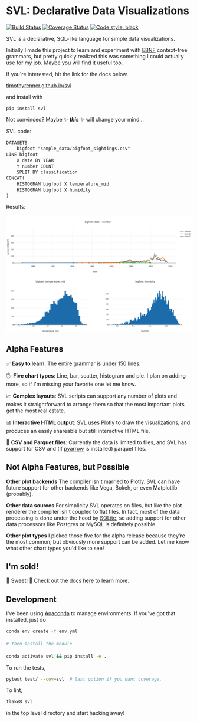 # SVL: Declarative Data Visualizations

[![Build Status](https://travis-ci.org/timothyrenner/svl.svg?branch=master)](https://travis-ci.org/timothyrenner/svl) [![Coverage Status](https://coveralls.io/repos/github/timothyrenner/svl/badge.svg?branch=master)](https://coveralls.io/github/timothyrenner/svl?branch=master) [![Code style: black](https://img.shields.io/badge/code%20style-black-000000.svg)](https://github.com/python/black)

SVL is a declarative, SQL-like language for simple data visualizations.

Initially I made this project to learn and experiment with [EBNF](https://en.wikipedia.org/wiki/Extended_Backus%E2%80%93Naur_form) context-free grammars, but pretty quickly realized this was something I could actually use for my job.
Maybe you will find it useful too.

If you're interested, hit the link for the docs below.

[timothyrenner.github.io/svl](https://timothyrenner.github.io/svl/)

and install with

```
pip install svl
```

Not convinced?
Maybe ✨ ***this*** ✨ will change your mind...

SVL code:

```
DATASETS
    bigfoot "sample_data/bigfoot_sightings.csv"
LINE bigfoot
    X date BY YEAR
    Y number COUNT
    SPLIT BY classification
CONCAT(
    HISTOGRAM bigfoot X temperature_mid
    HISTOGRAM bigfoot X humidity
)
```

Results:

![](docs/images/readme_example.png)

## Alpha Features

✅ **Easy to learn**: The entire grammar is under 150 lines.

🖐 **Five chart types**: Line, bar, scatter, histogram and pie. I plan on adding more, so if I'm missing your favorite one let me know.

📈 **Complex layouts**: SVL scripts can support any number of plots and makes it straightforward to arrange them so that the most important plots get the most real estate.

📊 **Interactive HTML output**: SVL uses [Plotly](https://plot.ly/javascript/) to draw the visualizations, and produces an easily shareable but still interactive HTML file.

📂 **CSV and Parquet files**: Currently the data is limited to files, and SVL has support for CSV and (if [pyarrow](https://arrow.apache.org/docs/python/) is installed) parquet files.

## Not Alpha Features, but Possible

**Other plot backends** The compiler isn't married to Plotly.
SVL can have future support for other backends like Vega, Bokeh, or even Matplotlib (probably).

**Other data sources** For simplicity SVL operates on files, but like the plot renderer the compiler isn't coupled to flat files.
In fact, most of the data processing is done under the hood by [SQLite](https://sqlite.org/index.html), so adding support for other data processors like Postgres or MySQL is definitely possible.

**Other plot types** I picked those five for the alpha release because they're the most common, but obviously more support can be added. Let me know what other chart types you'd like to see!

## I'm sold!

🎉 Sweet! 🎉 Check out the docs [here](https://timothyrenner.github.io/svl/) to learn more.


## Development

I've been using [Anaconda](https://www.anaconda.com/distribution/) to manage environments.
If you've got that installed, just do

```bash
conda env create -f env.yml

# then install the module

conda activate svl && pip install -e .
```

To run the tests,

```bash
pytest test/ --cov=svl  # last option if you want coverage.
```

To lint,

```bash
flake8 svl
```

in the top level directory and start hacking away!